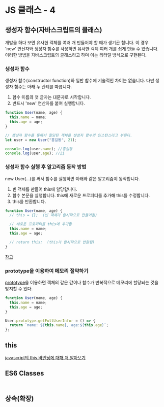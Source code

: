 # JS 클래스 - 4

## 생성자 함수(자바스크립트의 클래스)

개발을 하다 보면 유사한 객체를 여러 개 만들어야 할 때가 생기곤 합니다. 이 경우 'new' 연산자와 생성자 함수를 사용하면 유사한 객체 여러 개를 쉽게 만들 수 있습니다. 이러한 방법을 자바스크립트의 클래스라고 하며 이는 리터럴 방식으로 구현된다.

### 생성자 함수

생성자 함수(constructor function)와 일반 함수에 기술적인 차이는 없습니다. 다만 생성자 함수는 아래 두 관례를 따릅니다.

1. 함수 이름의 첫 글자는 대문자로 시작합니다.
2. 반드시 'new' 연산자를 붙여 실행합니다.

```javascript
function User(name, age) {
  this.name = name;
  this.age = age;
}

// 생성자 함수를 통해서 할당된 객체를 생성자 함수의 인스턴스라고 부른다.
let user = new User("홍길동", 21);

console.log(user.name); //홍길동
console.log(user.age); //21
```

### 생성자 함수 실행 후 알고리즘 동작 방법

new User(...)를 써서 함수를 실행하면 아래와 같은 알고리즘이 동작합니다.

1. 빈 객체를 만들어 this에 할당합니다.
2. 함수 본문을 실행합니다. this에 새로운 프로퍼티를 추가해 this를 수정합니다.
3. this를 반환합니다.

```javascript
function User(name, age) {
  // this = {};  (빈 객체가 암시적으로 만들어짐)

  // 새로운 프로퍼티를 this에 추가함
  this.name = name;
  this.age = age;

  // return this;  (this가 암시적으로 반환됨)
}
```

[참고](https://ko.javascript.info/constructor-new)

### prototype을 이용하여 메모리 절약하기

[prototype](https://github.com/JEONGBOYEON/study-react/blob/main/03.JavaScript/Levelup/Prototype.md)을 이용하면 객체의 같은 값이나 함수가 반복적으로 메모리에 할당되는 것을 방지할 수 있다.

```javascript
function User(name, age) {
  this.name = name;
  this.age = age;
}

User.prototype.getFullUserInfor = () => {
  return `name: ${this.name}, age:${this.age}`;
};
```

## this

[javascript의 this 바인딩에 대해 더 알아보기](https://github.com/JEONGBOYEON/study-react/blob/main/03.JavaScript/Levelup/this.md)

## ES6 Classes

###

```javascript

```

## 상속(확장)

###

```javascript

```
